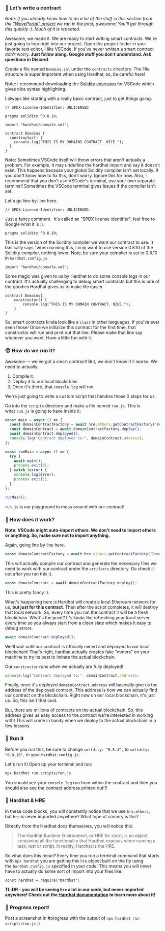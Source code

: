 ### 👶 Let’s write a contract

*Note: If you already know how to do a lot of the stuff in this section from the ["WavePortal" project](https://app.buildspace.so/projects/CO02cf0f1c-f996-4f50-9669-cf945ca3fb0b) we ran in the past, awesome! You'll get through this quickly :). Much of it is repeated.*

Awesome, we made it. We are ready to start writing smart contracts. We're just going to hop right into our project. Open the project folder in your favorite text editor, I like VSCode. If you've never written a smart contract don't worry. **Just follow along. Google stuff you don't understand. Ask questions in Discord.**

Create a file named `Domains.sol` under the `contracts` directory. The File structure is super important when using Hardhat, so, be careful here!

Note: I recommend downloading the [Solidity extension](https://marketplace.visualstudio.com/items?itemName=JuanBlanco.solidity) for VSCode which gives nice syntax highlighting.

I always like starting with a really basic contract, just to get things going.

```solidity
// SPDX-License-Identifier: UNLICENSED

pragma solidity ^0.8.10;

import "hardhat/console.sol";

contract Domains {
  constructor() {
    console.log("THIS IS MY DOMAINS CONTRACT. NICE.");
  }
}
```

Note: Sometimes VSCode itself will throw errors that aren't actually a problem. For example, it may underline the hardhat import and say it doesn't exist. This happens because your global Solidity compiler isn't set locally. If you don't know how to fix this, don't worry. Ignore this for now. Also, I recommend that you don't use VSCode's terminal, use your own separate terminal! Sometimes the VSCode terminal gives issues if the compiler isn't set.

Let's go line-by-line here.

```solidity
// SPDX-License-Identifier: UNLICENSED
```

Just a fancy comment.  It's called an "SPDX license identifier", feel free to Google what it is :).

```solidity
pragma solidity ^0.8.10;
```

This is the version of the Solidity compiler we want our contract to use. It basically says "when running this, I only want to use version 0.8.10 of the Solidity compiler, nothing lower. Note, be sure your compiler is set to 0.8.10 in `hardhat.config.js`.

```solidity
import "hardhat/console.sol";
```

Some magic was given to us by Hardhat to do some console logs in our contract. It's actually challenging to debug smart contracts but this is one of the goodies Hardhat gives us to make life easier.

```solidity
contract Domains{
    constructor() {
        console.log("THIS IS MY DOMAIN CONTRACT. NICE.");
    }
}

```

So, smart contracts kinda look like a `class` in other languages, if you've ever seen those! Once we initialize this contract for the first time, that constructor will run and print out that line. Please make that line say whatever you want. Have a little fun with it.

### 😲 How do we run it?

Awesome — we've got a smart contract! But, we don't know if it works. We need to actually:

1. Compile it.
2. Deploy it to our local blockchain.
3. Once it's there, that `console.log` will run.

We're just going to write a custom script that handles those 3 steps for us.

Go into the `scripts` directory and make a file named `run.js`. This is what `run.js` is going to have inside it:

```jsx
const main = async () => {
  const domainContractFactory = await hre.ethers.getContractFactory('Domains');
  const domainContract = await domainContractFactory.deploy();
  await domainContract.deployed();
  console.log("Contract deployed to:", domainContract.address);
};

const runMain = async () => {
  try {
    await main();
    process.exit(0);
  } catch (error) {
    console.log(error);
    process.exit(1);
  }
};

runMain();
```

`run.js` is our playground to mess around with our contract!

### 🤔 How does it work?

**Note: VSCode might auto-import ethers. We don't need to import ethers or anything. So, make sure not to import anything.**

Again, going line by line here.

```jsx
const domainContractFactory = await hre.ethers.getContractFactory('Domains');
```

This will actually compile our contract and generate the necessary files we need to work with our contract under the `artifacts` directory. Go check it out after you run this :).

```jsx
const domainContract = await domainContractFactory.deploy();
```

This is pretty fancy :).

What's happening here is Hardhat will create a local Ethereum network for us, **but just for this contract**. Then after the script completes, it will destroy that local network. So, every time you run the contract it will be a fresh blockchain. What's the point? It's kinda like refreshing your local server every time so you always start from a clean slate which makes it easy to debug errors.

```jsx
await domainContract.deployed();
```

We'll wait until our contract is officially mined and deployed to our local blockchain! That's right, hardhat actually creates fake "miners" on your machine to try its best to imitate the actual blockchain.

Our `constructor` runs when we actually are fully deployed!

```jsx
console.log("Contract deployed to:", domainContract.address);
```

Finally, once it's deployed `domainContract.address` will basically give us the address of the deployed contract. This address is how we can actually find our contract on the blockchain. Right now on our local blockchain, it's just us. So, this isn't that cool.

But, there are millions of contracts on the actual blockchain. So, this address gives us easy access to the contract we're interested in working with! This will come in handy when we deploy to the actual blockchain in a few lessons.

### 💨 Run it

Before you run this, be sure to change `solidity: "0.8.4",` to `solidity: "0.8.10",` in your `hardhat.config.js`.

Let's run it! Open up your terminal and run:

```bash
npx hardhat run scripts/run.js
```

You should see your `console.log` run from within the contract and then you should also see the contract address printed out!!!

### 🎩 Hardhat & HRE

In these code blocks, you will constantly notice that we use `hre.ethers`, but `hre` is never imported anywhere? What type of sorcery is this?

Directly from the Hardhat docs themselves, you will notice this:

> The Hardhat Runtime Environment, or HRE for short, is an object containing all the functionality that Hardhat exposes when running a task, test or script. In reality, Hardhat is the HRE.
> 

So what does this mean? Every time you run a terminal command that starts with `npx hardhat` you are getting this `hre` object built on the fly using the `hardhat.config.js` specified in your code! This means you will never have to actually do some sort of import into your files like:

`const hardhat = require("hardhat")`

**TL;DR - you will be seeing `hre` a lot in our code, but never imported anywhere! Check out the [Hardhat documentation](https://hardhat.org/advanced/hardhat-runtime-environment.html) to learn more about it!**

### 🚨 Progress report!

Post a screenshot in #progress with the output of `npx hardhat run scripts/run.js` :)
